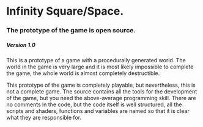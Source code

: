 # Infinity Square/Space.
### The prototype of the game is open source.
##### Version 1.0

This is a prototype of a game with a procedurally generated world. The world in the game is very large and it is most likely impossible to complete the game, the whole world is almost completely destructible.

This prototype of the game is completely playable, but nevertheless, this is not a complete game.
The source contains all the tools for the development of the game, but you need the above-average programming skill. There are no comments in the code, but the code itself is well structured, all the scripts and shaders, functions and variables are named so that it is clear what they are responsible for.

